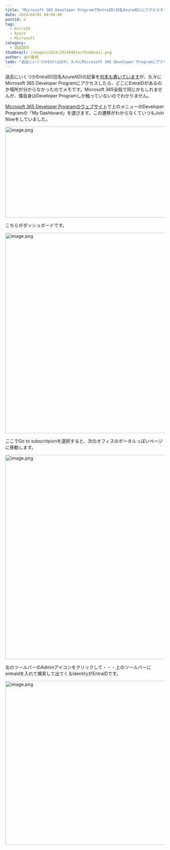 ```yaml
---
title: "Microsoft 365 Developer ProgramでEntraID(旧名AzureAD)にアクセスする"
date: 2024/04/01 00:00:00
postid: a
tag:
  - EntraID
  - Azure
  - Microsoft
category:
  - 認証認可
thumbnail: /images/2024/20240401a/thumbnail.png
author: 澁川喜規
lede: "過去にいくつかEntraIDが、久々にMicrosoft 365 Developer Programにアクセスしたら、どこにEntraIDがあるのか場所が分からなかったのでメモです。"
---
```

過去にいくつかEntraID(旧名AzureAD)の記事を[何本も書いています](/tags/AzureAD/)が、久々にMicrosoft 365 Developer Programにアクセスしたら、どこにEntraIDがあるのか場所が分からなかったのでメモです。Microsoft 365全般で同じかもしれませんが、僕自身はDeveloper Programしか触っていないのでわかりません。

[Microsoft 365 Developer Programのウェブサイト](https://developer.microsoft.com/en-us/microsoft-365/dev-program)で上のメニューのDeveloper Programの「My Dashboard」を選びます。この遷移がわからなくていつもJoin Nowをしていました。

<img src="/images/2024/20240401a/image.png" alt="image.png" width="610" height="287" loading="lazy">

こちらがダッシュボードです。

<img src="/images/2024/20240401a/image_2.png" alt="image.png" width="911" height="633" loading="lazy">

ここでGo to subscritpionを選択すると、次のオフィスのポータルっぽいページに移動します。

<img src="/images/2024/20240401a/image_3.png" alt="image.png" width="1200" height="646" loading="lazy">

左のツールバーのAdminアイコンをクリックして・・・上のツールバーにentraidを入れて検索して出てくるIdentityがEntraIDです。

<img src="/images/2024/20240401a/image_4.png" alt="image.png" width="859" height="517" loading="lazy">
